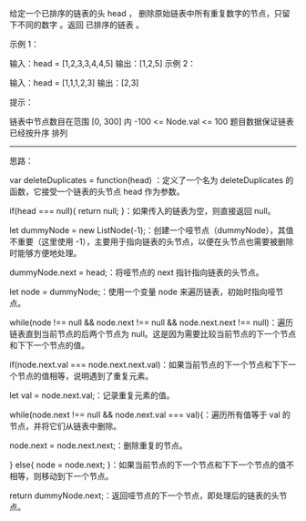给定一个已排序的链表的头 head ， 删除原始链表中所有重复数字的节点，只留下不同的数字 。返回 已排序的链表 。

 

示例 1：


输入：head = [1,2,3,3,4,4,5]
输出：[1,2,5]
示例 2：


输入：head = [1,1,1,2,3]
输出：[2,3]
 

提示：

链表中节点数目在范围 [0, 300] 内
-100 <= Node.val <= 100
题目数据保证链表已经按升序 排列


-------------

思路：

var deleteDuplicates = function(head) ：定义了一个名为 deleteDuplicates 的函数，它接受一个链表的头节点 head 作为参数。

if(head === null){ return null; }：如果传入的链表为空，则直接返回 null。

let dummyNode = new ListNode(-1);：创建一个哑节点（dummyNode），其值不重要（这里使用 -1），主要用于指向链表的头节点，以便在头节点也需要被删除时能够方便地处理。

dummyNode.next = head;：将哑节点的 next 指针指向链表的头节点。

let node = dummyNode;：使用一个变量 node 来遍历链表，初始时指向哑节点。

while(node !== null && node.next !== null && node.next.next !== null)：遍历链表直到当前节点的后两个节点为 null。这是因为需要比较当前节点的下一个节点和下下一个节点的值。

if(node.next.val === node.next.next.val)：如果当前节点的下一个节点和下下一个节点的值相等，说明遇到了重复元素。

let val = node.next.val;：记录重复元素的值。

while(node.next !== null && node.next.val === val){：遍历所有值等于 val 的节点，并将它们从链表中删除。

node.next = node.next.next;：删除重复的节点。

} else{ node = node.next; }：如果当前节点的下一个节点和下下一个节点的值不相等，则移动到下一个节点。

return dummyNode.next;：返回哑节点的下一个节点，即处理后的链表的头节点。